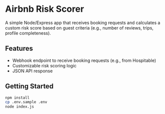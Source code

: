 # Airbnb Risk Scorer

A simple Node/Express app that receives booking requests and calculates a custom risk score based on guest criteria (e.g., number of reviews, trips, profile completeness).

## Features

- Webhook endpoint to receive booking requests (e.g., from Hospitable)
- Customizable risk scoring logic
- JSON API response

## Getting Started

```bash
npm install
cp .env.sample .env
node index.js
```
